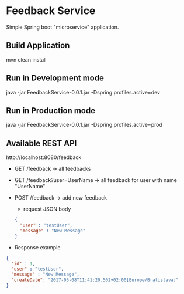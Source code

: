 # Feedback Service

Simple Spring boot "microservice" application.

## Build Application 
mvn clean install

## Run in Development mode
java -jar FeedbackService-0.0.1.jar -Dspring.profiles.active=dev

## Run in Production mode 
java -jar FeedbackService-0.0.1.jar -Dspring.profiles.active=prod

## Available REST API

http://localhost:8080/feedback

* GET /feedback -> all feedbacks
* GET /feedback?user=UserName -> all feedback for user with name "UserName"

* POST /feedback -> add new feedback
 
  * request JSON body 
  ```json
  { 
    "user" : "testUser", 
    "message" : "New Message" 
  }
  ```

* Response example

```json
{ 
  "id" : 1,
  "user" : "testUser", 
  "message" : "New Message",
  "createDate": "2017-05-08T11:41:20.502+02:00[Europe/Bratislava]"
}
```
